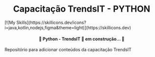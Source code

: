 <h1 align="center">Capacitação TrendsIT - PYTHON </h1>
[![My Skills](https://skillicons.dev/icons?i=java,kotlin,nodejs,figma&theme=light)](https://skillicons.dev)

<h4 align="center"> 
	🚧 Python - TrendsIT 🚀 em construção... 🚧
</h4>


Repositório para adicionar conteúdos da capacitação TrendsIT
